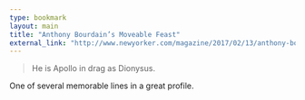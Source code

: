 ```yaml
---
type: bookmark
layout: main
title: "Anthony Bourdain’s Moveable Feast"
external_link: "http://www.newyorker.com/magazine/2017/02/13/anthony-bourdains-moveable-feast"
---
```

> He is Apollo in drag as Dionysus.

One of several memorable lines in a great profile. 

